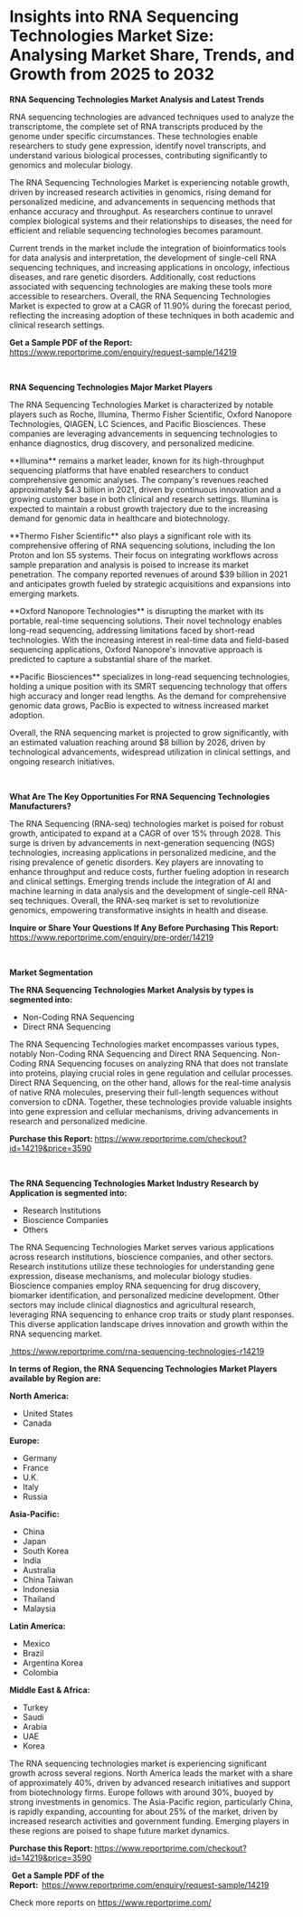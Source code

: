 <p><h1>Insights into RNA Sequencing Technologies Market Size: Analysing Market Share, Trends, and Growth from 2025 to 2032</h1></p><p><strong>RNA Sequencing Technologies Market Analysis and Latest Trends</strong></p>
<p><p>RNA sequencing technologies are advanced techniques used to analyze the transcriptome, the complete set of RNA transcripts produced by the genome under specific circumstances. These technologies enable researchers to study gene expression, identify novel transcripts, and understand various biological processes, contributing significantly to genomics and molecular biology.</p><p>The RNA Sequencing Technologies Market is experiencing notable growth, driven by increased research activities in genomics, rising demand for personalized medicine, and advancements in sequencing methods that enhance accuracy and throughput. As researchers continue to unravel complex biological systems and their relationships to diseases, the need for efficient and reliable sequencing technologies becomes paramount.</p><p>Current trends in the market include the integration of bioinformatics tools for data analysis and interpretation, the development of single-cell RNA sequencing techniques, and increasing applications in oncology, infectious diseases, and rare genetic disorders. Additionally, cost reductions associated with sequencing technologies are making these tools more accessible to researchers. Overall, the RNA Sequencing Technologies Market is expected to grow at a CAGR of 11.90% during the forecast period, reflecting the increasing adoption of these techniques in both academic and clinical research settings.</p></p>
<p><strong>Get a Sample PDF of the Report:&nbsp;</strong> <a href="https://www.reportprime.com/enquiry/request-sample/14219?utm_campaign=2750&utm_medium=2&utm_source=Github&utm_content=ia&utm_term=20032025&utm_id=rna-sequencing-technologies">https://www.reportprime.com/enquiry/request-sample/14219</a></p>
<p>&nbsp;</p>
<p><strong>RNA Sequencing Technologies Major Market Players</strong></p>
<p><p>The RNA Sequencing Technologies Market is characterized by notable players such as Roche, Illumina, Thermo Fisher Scientific, Oxford Nanopore Technologies, QIAGEN, LC Sciences, and Pacific Biosciences. These companies are leveraging advancements in sequencing technologies to enhance diagnostics, drug discovery, and personalized medicine. </p><p>**Illumina** remains a market leader, known for its high-throughput sequencing platforms that have enabled researchers to conduct comprehensive genomic analyses. The company's revenues reached approximately $4.3 billion in 2021, driven by continuous innovation and a growing customer base in both clinical and research settings. Illumina is expected to maintain a robust growth trajectory due to the increasing demand for genomic data in healthcare and biotechnology.</p><p>**Thermo Fisher Scientific** also plays a significant role with its comprehensive offering of RNA sequencing solutions, including the Ion Proton and Ion S5 systems. Their focus on integrating workflows across sample preparation and analysis is poised to increase its market penetration. The company reported revenues of around $39 billion in 2021 and anticipates growth fueled by strategic acquisitions and expansions into emerging markets.</p><p>**Oxford Nanopore Technologies** is disrupting the market with its portable, real-time sequencing solutions. Their novel technology enables long-read sequencing, addressing limitations faced by short-read technologies. With the increasing interest in real-time data and field-based sequencing applications, Oxford Nanopore's innovative approach is predicted to capture a substantial share of the market.</p><p>**Pacific Biosciences** specializes in long-read sequencing technologies, holding a unique position with its SMRT sequencing technology that offers high accuracy and longer read lengths. As the demand for comprehensive genomic data grows, PacBio is expected to witness increased market adoption.</p><p>Overall, the RNA sequencing market is projected to grow significantly, with an estimated valuation reaching around $8 billion by 2026, driven by technological advancements, widespread utilization in clinical settings, and ongoing research initiatives.</p></p>
<p>&nbsp;</p>
<p><strong>What Are The Key Opportunities For RNA Sequencing Technologies Manufacturers?</strong></p>
<p><p>The RNA Sequencing (RNA-seq) technologies market is poised for robust growth, anticipated to expand at a CAGR of over 15% through 2028. This surge is driven by advancements in next-generation sequencing (NGS) technologies, increasing applications in personalized medicine, and the rising prevalence of genetic disorders. Key players are innovating to enhance throughput and reduce costs, further fueling adoption in research and clinical settings. Emerging trends include the integration of AI and machine learning in data analysis and the development of single-cell RNA-seq techniques. Overall, the RNA-seq market is set to revolutionize genomics, empowering transformative insights in health and disease.</p></p>
<p><strong>Inquire or Share Your Questions If Any Before Purchasing This Report:</strong> <a href="https://www.reportprime.com/enquiry/pre-order/14219?utm_campaign=2750&utm_medium=2&utm_source=Github&utm_content=ia&utm_term=20032025&utm_id=rna-sequencing-technologies">https://www.reportprime.com/enquiry/pre-order/14219</a></p>
<p>&nbsp;</p>
<p><strong>Market Segmentation</strong></p>
<p><strong>The RNA Sequencing Technologies Market Analysis by types is segmented into:</strong></p>
<p><ul><li>Non-Coding RNA Sequencing</li><li>Direct RNA Sequencing</li></ul></p>
<p><p>The RNA Sequencing Technologies market encompasses various types, notably Non-Coding RNA Sequencing and Direct RNA Sequencing. Non-Coding RNA Sequencing focuses on analyzing RNA that does not translate into proteins, playing crucial roles in gene regulation and cellular processes. Direct RNA Sequencing, on the other hand, allows for the real-time analysis of native RNA molecules, preserving their full-length sequences without conversion to cDNA. Together, these technologies provide valuable insights into gene expression and cellular mechanisms, driving advancements in research and personalized medicine.</p></p>
<p><strong>Purchase this Report:&nbsp;</strong><a href="https://www.reportprime.com/checkout?id=14219&price=3590&utm_campaign=2750&utm_medium=2&utm_source=Github&utm_content=ia&utm_term=20032025&utm_id=rna-sequencing-technologies">https://www.reportprime.com/checkout?id=14219&price=3590</a></p>
<p>&nbsp;</p>
<p><strong>The RNA Sequencing Technologies Market Industry Research by Application is segmented into:</strong></p>
<p><ul><li>Research Institutions</li><li>Bioscience Companies</li><li>Others</li></ul></p>
<p><p>The RNA Sequencing Technologies Market serves various applications across research institutions, bioscience companies, and other sectors. Research institutions utilize these technologies for understanding gene expression, disease mechanisms, and molecular biology studies. Bioscience companies employ RNA sequencing for drug discovery, biomarker identification, and personalized medicine development. Other sectors may include clinical diagnostics and agricultural research, leveraging RNA sequencing to enhance crop traits or study plant responses. This diverse application landscape drives innovation and growth within the RNA sequencing market.</p></p>
<p><a href="https://www.reportprime.com/rna-sequencing-technologies-r14219?utm_campaign=2750&utm_medium=2&utm_source=Github&utm_content=ia&utm_term=20032025&utm_id=rna-sequencing-technologies">&nbsp;https://www.reportprime.com/rna-sequencing-technologies-r14219</a></p>
<p><strong>In terms of Region, the RNA Sequencing Technologies Market Players available by Region are:</strong></p>
<p>
    <p> <strong> North America: </strong>
        <ul>
            <li>United States</li>
            <li>Canada</li>
        </ul>
        </p> 
    <p> <strong> Europe: </strong>
        <ul>
            <li>Germany</li>
            <li>France</li>
            <li>U.K.</li>
            <li>Italy</li>
            <li>Russia</li>
        </ul>
        </p> 
    <p> <strong> Asia-Pacific: </strong>
        <ul>
            <li>China</li>
            <li>Japan</li>
            <li>South Korea</li>
            <li>India</li>
            <li>Australia</li>
            <li>China Taiwan</li>
            <li>Indonesia</li>
            <li>Thailand</li>
            <li>Malaysia</li>
        </ul>
        </p> 
    <p> <strong> Latin America: </strong>
        <ul>
            <li>Mexico</li>
            <li>Brazil</li>
            <li>Argentina Korea</li>
            <li>Colombia</li>
        </ul>
        </p> 
    <p> <strong> Middle East & Africa: </strong>
        <ul>
            <li>Turkey</li>
            <li>Saudi</li>
            <li>Arabia</li>
            <li>UAE</li>
            <li>Korea</li>
        </ul>
    </p>
    </p>
<p><p>The RNA sequencing technologies market is experiencing significant growth across several regions. North America leads the market with a share of approximately 40%, driven by advanced research initiatives and support from biotechnology firms. Europe follows with around 30%, buoyed by strong investments in genomics. The Asia-Pacific region, particularly China, is rapidly expanding, accounting for about 25% of the market, driven by increased research activities and government funding. Emerging players in these regions are poised to shape future market dynamics.</p></p>
<p><strong>Purchase this Report: </strong><a href="https://www.reportprime.com/checkout?id=14219&price=3590&utm_campaign=2750&utm_medium=2&utm_source=Github&utm_content=ia&utm_term=20032025&utm_id=rna-sequencing-technologies">https://www.reportprime.com/checkout?id=14219&price=3590</a></p>
<p>&nbsp;<strong>Get a Sample PDF of the Report:&nbsp;&nbsp;</strong><a href="https://www.reportprime.com/enquiry/request-sample/14219?utm_campaign=2750&utm_medium=2&utm_source=Github&utm_content=ia&utm_term=20032025&utm_id=rna-sequencing-technologies">https://www.reportprime.com/enquiry/request-sample/14219</a></p>
<p><strong></strong></p>
<p>Check more reports on <a href="https://www.reportprime.com/?utm_campaign=2750&utm_medium=2&utm_source=Github&utm_content=ia&utm_term=20032025&utm_id=rna-sequencing-technologies">https://www.reportprime.com/</a></p>
